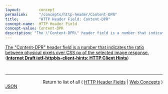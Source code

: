 ```yaml
---
layout:        concept
permalink:     "/concepts/http-header/Content-DPR"
title:         "HTTP Header Field: Content-DPR"
concept-name:  HTTP Header Field
concept-value: Content-DPR
description: "The \"Content-DPR\" header field is a number that indicates the ratio between physical pixels over CSS px of the selected image response."
---
```


[The "Content-DPR" header field is a number that indicates the ratio between physical pixels over CSS px of the selected image response.](http://tools.ietf.org/html/draft-ietf-httpbis-client-hints#section-3.1 "Read documentation for HTTP Header Field &#34;Content-DPR&#34;") (**[Internet Draft ietf-httpbis-client-hints: HTTP Client Hints](/specs/IETF/I-D/ietf-httpbis-client-hints "An increasing diversity of Web-connected devices and software capabilities has created a need to deliver optimized content for each device. This specification defines a set of HTTP request header fields, colloquially known as Client Hints, to address this. They are intended to be used as input to proactive content negotiation; just as the Accept header allows clients to indicate what formats they prefer, Client Hints allow clients to indicate a list of device and agent specific preferences.")**)

<br/>
<hr/>

<p style="float : left"><a href="./Content-DPR.json" title="JSON representing this particular Web Concept value">JSON</a></p>
<p style="text-align: right">Return to list of all ( <a href="../http-header/">HTTP Header Fields</a> | <a href="../">Web Concepts</a> )</p>
